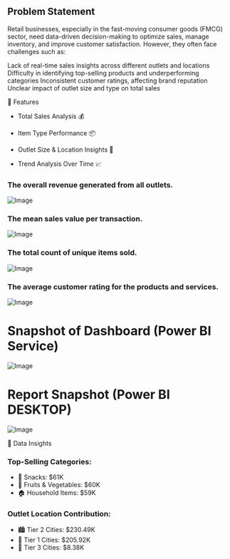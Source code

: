 ## Problem Statement

Retail businesses, especially in the fast-moving consumer goods (FMCG) sector, need data-driven decision-making to optimize sales, manage inventory, and improve customer satisfaction. However, they often face challenges such as:

Lack of real-time sales insights across different outlets and locations
Difficulty in identifying top-selling products and underperforming categories
Inconsistent customer ratings, affecting brand reputation
Unclear impact of outlet size and type on total sales


🚀 Features

- Total Sales Analysis 💰

- Item Type Performance 📦

- Outlet Size & Location Insights 🏬

- Trend Analysis Over Time 📈



###      
### The overall revenue generated from all outlets.


![Image](https://github.com/user-attachments/assets/d6045b9e-2430-49d5-b4fa-4fb5c084a9fd)

        
### The mean sales value per transaction.
 
![Image](https://github.com/user-attachments/assets/8892082e-e9ba-41c9-b7fa-7c9e3fa7ace2)
 
### The total count of unique items sold.

![Image](https://github.com/user-attachments/assets/56881326-fbc9-4ac8-ac5a-3e9a0ff399fd)
 
### The average customer rating for the products and services.

![Image](https://github.com/user-attachments/assets/d959c454-774e-44e1-bb03-02174e6cc090)
 

# Snapshot of Dashboard (Power BI Service)

![Image](https://github.com/user-attachments/assets/61080e88-6c66-4202-b931-2aedaae08f26)
 
 # Report Snapshot (Power BI DESKTOP)

 
![Image](https://github.com/user-attachments/assets/69b1de4f-4474-4a65-a094-bdff1291c661)

📍 Data Insights
### Top-Selling Categories:
- 🥨 Snacks: $61K
- 🍎 Fruits & Vegetables: $60K
- 🏠 Household Items: $59K
### Outlet Location Contribution:
-  🏙️ Tier 2 Cities: $230.49K
- 🌆 Tier 1 Cities: $205.92K
- 🏡 Tier 3 Cities: $8.38K
